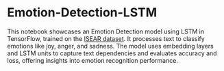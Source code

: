 # Emotion-Detection-LSTM
This notebook showcases an Emotion Detection model using LSTM in TensorFlow, trained on the [ISEAR dataset](https://www.kaggle.com/datasets/faisalsanto007/isear-dataset). It processes text to classify emotions like joy, anger, and sadness. The model uses embedding layers and LSTM units to capture text dependencies and evaluates accuracy and loss, offering insights into emotion recognition performance.
